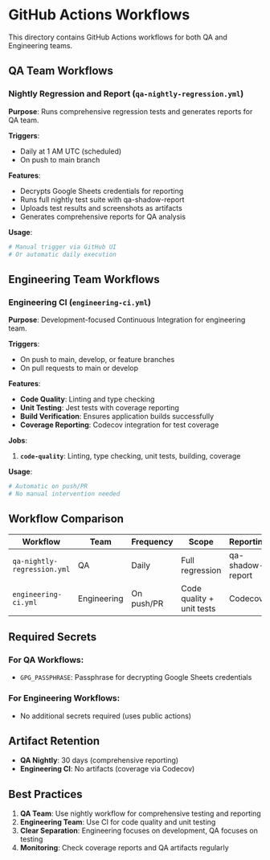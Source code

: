 # GitHub Actions Workflows

This directory contains GitHub Actions workflows for both QA and Engineering teams.

## QA Team Workflows

### Nightly Regression and Report (`qa-nightly-regression.yml`)

**Purpose**: Runs comprehensive regression tests and generates reports for QA team.

**Triggers**:

- Daily at 1 AM UTC (scheduled)
- On push to main branch

**Features**:

- Decrypts Google Sheets credentials for reporting
- Runs full nightly test suite with qa-shadow-report
- Uploads test results and screenshots as artifacts
- Generates comprehensive reports for QA analysis

**Usage**:

```bash
# Manual trigger via GitHub UI
# Or automatic daily execution
```

## Engineering Team Workflows

### Engineering CI (`engineering-ci.yml`)

**Purpose**: Development-focused Continuous Integration for engineering team.

**Triggers**:

- On push to main, develop, or feature branches
- On pull requests to main or develop

**Features**:

- **Code Quality**: Linting and type checking
- **Unit Testing**: Jest tests with coverage reporting
- **Build Verification**: Ensures application builds successfully
- **Coverage Reporting**: Codecov integration for test coverage

**Jobs**:

1. **`code-quality`**: Linting, type checking, unit tests, building, coverage

**Usage**:

```bash
# Automatic on push/PR
# No manual intervention needed
```

## Workflow Comparison

| Workflow                    | Team        | Frequency  | Scope                     | Reporting        |
| --------------------------- | ----------- | ---------- | ------------------------- | ---------------- |
| `qa-nightly-regression.yml` | QA          | Daily      | Full regression           | qa-shadow-report |
| `engineering-ci.yml`        | Engineering | On push/PR | Code quality + unit tests | Codecov          |

## Required Secrets

### For QA Workflows:

- `GPG_PASSPHRASE`: Passphrase for decrypting Google Sheets credentials

### For Engineering Workflows:

- No additional secrets required (uses public actions)

## Artifact Retention

- **QA Nightly**: 30 days (comprehensive reporting)
- **Engineering CI**: No artifacts (coverage via Codecov)

## Best Practices

1. **QA Team**: Use nightly workflow for comprehensive testing and reporting
2. **Engineering Team**: Use CI for code quality and unit testing
3. **Clear Separation**: Engineering focuses on development, QA focuses on testing
4. **Monitoring**: Check coverage reports and QA artifacts regularly
